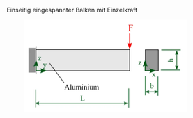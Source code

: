 Einseitig eingespannter Balken mit Einzelkraft

<figure><img src="../assets/image (9).png" alt="" width="375"><figcaption></figcaption></figure>
